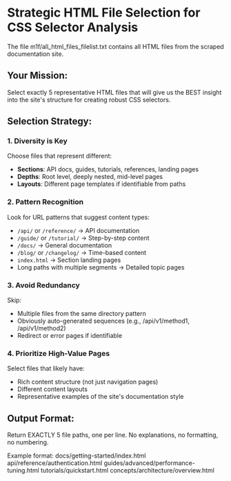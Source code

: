 # Strategic HTML File Selection for CSS Selector Analysis

The file m1f/all_html_files_filelist.txt contains all HTML files from the scraped documentation site.

## Your Mission:
Select exactly 5 representative HTML files that will give us the BEST insight into the site's structure for creating robust CSS selectors.

## Selection Strategy:

### 1. Diversity is Key
Choose files that represent different:
- **Sections**: API docs, guides, tutorials, references, landing pages
- **Depths**: Root level, deeply nested, mid-level pages  
- **Layouts**: Different page templates if identifiable from paths

### 2. Pattern Recognition
Look for URL patterns that suggest content types:
- `/api/` or `/reference/` → API documentation
- `/guide/` or `/tutorial/` → Step-by-step content
- `/docs/` → General documentation
- `/blog/` or `/changelog/` → Time-based content
- `index.html` → Section landing pages
- Long paths with multiple segments → Detailed topic pages

### 3. Avoid Redundancy
Skip:
- Multiple files from the same directory pattern
- Obviously auto-generated sequences (e.g., /api/v1/method1, /api/v1/method2)
- Redirect or error pages if identifiable

### 4. Prioritize High-Value Pages
Select files that likely have:
- Rich content structure (not just navigation pages)
- Different content layouts
- Representative examples of the site's documentation style

## Output Format:
Return EXACTLY 5 file paths, one per line.
No explanations, no formatting, no numbering.

Example format:
docs/getting-started/index.html
api/reference/authentication.html
guides/advanced/performance-tuning.html
tutorials/quickstart.html
concepts/architecture/overview.html